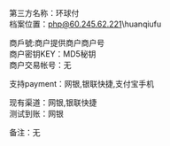 ﻿第三方名称：环球付  
档案位置：php@60.245.62.221\huanqiufu  
  
商戶號:商户提供商户商户号  
商户密钥KEY：MD5秘钥  
商户交易帐号：无  
  
支持payment：网银,银联快捷,支付宝手机  
  
现有渠道：网银,银联快捷  
测试到账：网银  
  
备注：无  